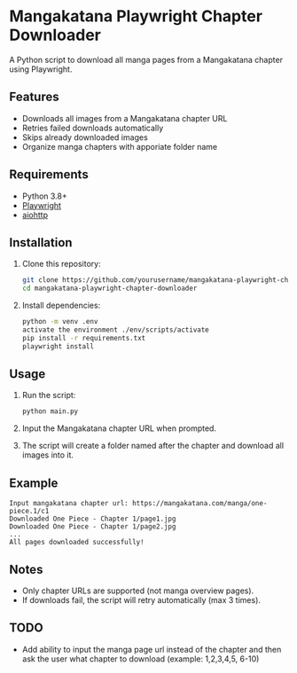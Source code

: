 # Mangakatana Playwright Chapter Downloader

A Python script to download all manga pages from a Mangakatana chapter using Playwright.

## Features

- Downloads all images from a Mangakatana chapter URL
- Retries failed downloads automatically
- Skips already downloaded images
- Organize manga chapters with apporiate folder name

## Requirements

- Python 3.8+
- [Playwright](https://playwright.dev/python/)
- [aiohttp](https://docs.aiohttp.org/en/stable/)

## Installation

1. Clone this repository:

   ```sh
   git clone https://github.com/yourusername/mangakatana-playwright-chapter-downloader.git
   cd mangakatana-playwright-chapter-downloader
   ```

2. Install dependencies:

   ```sh
   python -m venv .env
   activate the environment ./env/scripts/activate
   pip install -r requirements.txt
   playwright install
   ```

## Usage

1. Run the script:

   ```sh
   python main.py
   ```

2. Input the Mangakatana chapter URL when prompted.

3. The script will create a folder named after the chapter and download all images into it.

## Example

```
Input mangakatana chapter url: https://mangakatana.com/manga/one-piece.1/c1
Downloaded One Piece - Chapter 1/page1.jpg
Downloaded One Piece - Chapter 1/page2.jpg
...
All pages downloaded successfully!
```

## Notes

- Only chapter URLs are supported (not manga overview pages).
- If downloads fail, the script will retry automatically (max 3 times).

## TODO

- Add ability to input the manga page url instead of the chapter and then ask the user what chapter to download (example: 1,2,3,4,5, 6-10)
